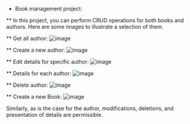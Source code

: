 * Book management project:

** In this project, you can perform CRUD operations for both books and authors. Here are some images to illustrate a selection of them.

** Get all author: 
 ![image](https://github.com/TaimaHamadneh/BookStore/assets/98472054/cb4fa5ab-f456-400e-a500-90faa931e98f)

** Create a new author:
![image](https://github.com/TaimaHamadneh/BookStore/assets/98472054/6fb159ae-4240-483b-ba3d-fa41c1ce3c0f)

** Edit details for specific author:
![image](https://github.com/TaimaHamadneh/BookStore/assets/98472054/06697c34-f7ae-4acd-976a-616943e60679)

 ** Details for each author:
 ![image](https://github.com/TaimaHamadneh/BookStore/assets/98472054/35b0369f-bb3a-4f39-b0c9-bfa26e6c27be)

** Delete author:
![image](https://github.com/TaimaHamadneh/BookStore/assets/98472054/82613feb-e36d-4e25-933e-96d17ba73e57)

** Create a new Book:
![image](https://github.com/TaimaHamadneh/BookStore/assets/98472054/74977bcd-7782-4570-8d05-7a369c559e89)

Similarly, as is the case for the author, modifications, deletions, and presentation of details are permissible.

